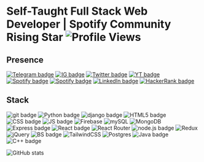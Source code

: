 # Self-Taught Full Stack Web Developer | Spotify Community Rising Star ![Profile Views](https://hits.seeyoufarm.com/api/count/incr/badge.svg?url=https%3A%2F%2Fgithub.com%2Fvrindavan%2Fhit-counter&count_bg=%231980CF&title_bg=%23000000&icon=github.svg&icon_color=%23E7E7E7&title=Profile+Views&edge_flat=false)


## Presence
[![Telegram badge](https://img.shields.io/badge/Telegram-2CA5E0?style=for-the-badge&logo=telegram&logoColor=white)](https://telegram.me/BrajBliss)
[![IG badge](https://img.shields.io/badge/Instagram-E4405F?style=for-the-badge&logo=instagram&logoColor=white)](https://instagram.com/BrajBlisss)
[![Twitter badge](https://img.shields.io/badge/Twitter-%231DA1F2.svg?style=for-the-badge&logo=Twitter&logoColor=white)](https://twitter.com/BrajBliss)
[![YT badge](https://img.shields.io/badge/YouTube-FF0000?style=for-the-badge&logo=youtube&logoColor=white)](https://www.youtube.com/channel/UC5X_YUSC34_IHMednLUjKOw)
[![Spotify badge](https://img.shields.io/badge/Spotify-1ED760?&style=for-the-badge&logo=spotify&logoColor=white)](https://volt.fm/amay)
[![Spotify badge](https://img.shields.io/badge/Spotify-1ED760?&style=for-the-badge&logo=spotify&logoColor=black)](https://community.spotify.com/t5/user/viewprofilepage/user-id/24841200)
[![LinkedIn badge](https://img.shields.io/badge/LinkedIn-0077B5?style=for-the-badge&logo=linkedin&logoColor=white)](https://linkedin.com/in/brajbliss)
[![HackerRank badge](https://img.shields.io/badge/-Hackerrank-2EC866?style=for-the-badge&logo=HackerRank&logoColor=white)](https://hackerrank.com/brajbliss)

## Stack
![git badge](https://img.shields.io/badge/Git-F05032?style=for-the-badge&logo=git&logoColor=white)
![Python badge](https://img.shields.io/badge/Python-FFD43B?style=for-the-badge&logo=python&logoColor=darkgreen)
![django badge](https://img.shields.io/badge/Django-092E20?style=for-the-badge&logo=django&logoColor=green)
![HTML5 badge](https://img.shields.io/badge/HTML-E34F26?style=for-the-badge&logo=html5&logoColor=white)
![CSS badge](https://img.shields.io/badge/CSS-239120?&style=for-the-badge&logo=css3&logoColor=white)
![JS badge](https://img.shields.io/badge/JavaScript-323330?style=for-the-badge&logo=javascript&logoColor=F7DF1E)
![Firebase](https://img.shields.io/badge/firebase-ffca28?style=for-the-badge&logo=firebase&logoColor=black)
![mySQL](https://img.shields.io/badge/MySQL-00000F?style=for-the-badge&logo=mysql&logoColor=white)
![MongoDB](https://img.shields.io/badge/MongoDB-%234ea94b.svg?style=for-the-badge&logo=mongodb&logoColor=white)
![Express badge](https://img.shields.io/badge/Express.js-323330?style=for-the-badge&logo=express&logoColor=F7DF1E)
![React badge](https://img.shields.io/badge/React-20232A?style=for-the-badge&logo=react&logoColor=61DAFB)
![React Router](https://img.shields.io/badge/React_Router-CA4245?style=for-the-badge&logo=react-router&logoColor=white)
![node.js badge](https://img.shields.io/badge/Node.js-339933?style=for-the-badge&logo=nodedotjs&logoColor=white)
![Redux](https://img.shields.io/badge/redux-%23593d88.svg?style=for-the-badge&logo=redux&logoColor=white)
![jQuery](https://img.shields.io/badge/jquery-%230769AD.svg?style=for-the-badge&logo=jquery&logoColor=white)
![BS badge](https://img.shields.io/badge/Bootstrap-563D7C?style=for-the-badge&logo=bootstrap&logoColor=white)
![TailwindCSS](https://img.shields.io/badge/tailwindcss-%2338B2AC.svg?style=for-the-badge&logo=tailwind-css&logoColor=white)
![Postgres](https://img.shields.io/badge/postgres-%23316192.svg?style=for-the-badge&logo=postgresql&logoColor=white)
![Java badge](https://img.shields.io/badge/Java-ED8B00?style=for-the-badge&logo=java&logoColor=white)
![C++ badge](https://img.shields.io/badge/C%2B%2B-00599C?style=for-the-badge&logo=c%2B%2B&logoColor=white)

![GitHub stats](https://github-readme-stats.vercel.app/api?username=vrindavan&theme=dark&show_icons=true)
